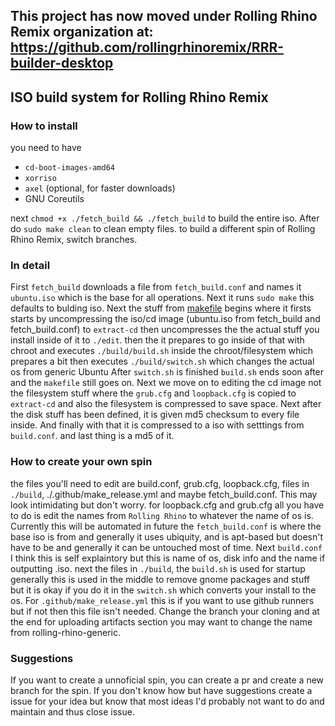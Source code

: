 ## **This project has now moved under Rolling Rhino Remix organization at: https://github.com/rollingrhinoremix/RRR-builder-desktop**

## ISO build system for Rolling Rhino Remix
### How to install
you need to have 
- `cd-boot-images-amd64`
- `xorriso`
- `axel` (optional, for faster downloads)
- GNU Coreutils

next `chmod +x ./fetch_build && ./fetch_build` to build the entire iso.
After do `sudo make clean` to clean empty files.
to build a different spin of Rolling Rhino Remix, switch branches.


### In detail
First `fetch_build` downloads a file from `fetch_build.conf` and names it `ubuntu.iso` which
is the base for all operations. Next it runs `sudo make` this defaults to bulding iso.
Next the stuff from [makefile](https://github.com/cat-master21/RRR-builder/blob/RRR-rolling/Makefile) begins 
where it firsts starts by uncompressing the iso/cd image 
(ubuntu.iso from fetch_build and fetch_build.conf) to `extract-cd` then 
uncompresses the the actual stuff you install inside of it to `./edit`.
then the it prepares to go inside of that with chroot and executes
`./build/build.sh` inside the chroot/filesystem which prepares a bit
then executes `./build/switch.sh` which changes the actual os from generic Ubuntu
After `switch.sh` is finished `build.sh` ends soon after and the `makefile` still
goes on. Next we move on to editing the cd image not the filesystem stuff
where the `grub.cfg` and `loopback.cfg` is copied to `extract-cd` and
also the filesystem is compressed to save space. Next after the disk stuff has been
defined, it is given md5 checksum to every file inside. And finally with that it is
compressed to a iso with setttings from `build.conf`. and last thing is a md5 of it.


### How to create your own spin
the files you'll need to edit are build.conf, grub.cfg, loopback.cfg, files in `./build`,
./.github/make_release.yml and maybe fetch_build.conf.
This may look intimidating but don't worry.
for loopback.cfg and grub.cfg all you have to do is edit the names from
`Rolling Rhino` to whatever the name of os is. Currently this will be automated in future
the `fetch_build.conf` is where the base iso is from and generally it uses ubiquity,
and is apt-based but doesn't have to be and generally it can be untouched most of time.
Next `build.conf` I think this is self explaintory but this is name of os, disk info
and the name if outputting .iso.
next the files in `./build`, the `build.sh` is used for startup generally this is used
in the middle to remove gnome packages and stuff but it is okay if you do it in the
`switch.sh` which converts your install to the os. For `.github/make_release.yml` this
is if you want to use github runners but if not then this file isn't needed. Change 
the branch your cloning and at the end for uploading artifacts section you may want to
change the name from rolling-rhino-generic.


### Suggestions
If you want to create a unnoficial spin,
you can create a pr and create a new branch for the spin.
If you don't know how but have suggestions create a issue for your idea
but know that most ideas I'd probably not want to do and maintain and thus close issue.
